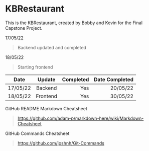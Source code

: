 # KBRestaurant
This is the KBRestaurant, created by Bobby and Kevin for the Final Capstone Project.

17/05/22
> Backend updated and completed

18/05/22
> Starting frontend

| Date          | Update           | Completed  | Date Completed  |
| ------------- |:----------------:|-----------:|----------------:|
| 17/05/22      | Backend          | Yes        | 20/05/22        |
| 18/05/22      | Frontend         | Yes        | 30/05/22        |



GitHub README Markdown Cheatsheet
> https://github.com/adam-p/markdown-here/wiki/Markdown-Cheatsheet

GitHub Commands Cheatsheet
> https://github.com/joshnh/Git-Commands

